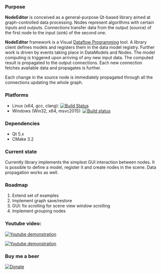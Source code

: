### Purpose

**NodeEditor** is conceived as a general-purpose Qt-based library aimed at graph-controlled data processing.  Nodes
represent algorithms with certain inputs and outputs. Connections transfer data from the output (source) of the first
node to the input (sink) of the second one.

**NodeEditor** framework is a Visual [Dataflow Programming](https://en.wikipedia.org/wiki/Dataflow_programming) tool.
A library client defines models and registers them in the data model registry.
Further work is driven by events taking place in DataModels and Nodes.
The model computing is triggered upon arriving of any new input data. The computed result is propagated to the output
connections. Each new connection fetches available data and propagates is further.

Each change in the source node is immediately propagated through all the connections updating  the whole graph.

### Platforms

* Linux (x64, gcc, clang): [![Build Status](https://travis-ci.org/paceholder/nodeeditor.svg?branch=master)](https://travis-ci.org/paceholder/nodeeditor)
* Windows (Win32, x64, msvc2015): [![Build status](https://ci.appveyor.com/api/projects/status/wxp47wv3uyyiujjw?svg=true)](https://ci.appveyor.com/project/paceholder/nodeeditor)

### Dependencies

* Qt 5.x
* CMake 3.2

### Current state

Currently library implements the simplest GUI interaction between nodes. It is possible to define a model, register it
and create nodes in the scene. Data propagation works as well.

### Roadmap

1. Extend set of examples
2. Implement graph save/restore
3. GUI: fix scrolling for scene view window scrolling
4. Implement grouping nodes


### Youtube video:

[![Youtube demonstration](https://bitbucket.org/paceholder/nodeeditor/raw/master/pictures/vid1.png)](https://www.youtube.com/watch?v=pxMXjSvlOFw)

[![Youtube demonstration](https://img.youtube.com/vi/PmJ1InmPMdE/0.jpg)](https://www.youtube.com/watch?v=PmJ1InmPMdE)

### Buy me a beer

[![Donate](https://img.shields.io/badge/Donate-PayPal-green.svg)](paypal.me/DmitryPinaev)

